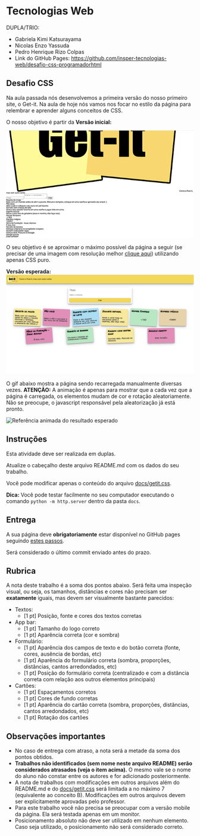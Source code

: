 # Tecnologias Web

DUPLA/TRIO:

- Gabriela Kimi Katsurayama
- Nicolas Enzo Yassuda
- Pedro Henrique Rizo Colpas
- Link do GitHub Pages: https://github.com/insper-tecnologias-web/desafio-css-programadorhtml

## Desafio CSS

Na aula passada nós desenvolvemos a primeira versão do nosso primeiro site, o Get-it. Na aula de hoje nós vamos nos focar no estilo da página para relembrar e aprender alguns conceitos de CSS.

O nosso objetivo é partir da **Versão inicial:**

![](original.png)


O seu objetivo é se aproximar o máximo possível da página a seguir (se precisar de uma imagem com resolução melhor [clique aqui](referencia.png)) utilizando apenas CSS puro.

**Versão esperada:**
![Referência do resultado esperado](referencia.png)

O gif abaixo mostra a página sendo recarregada manualmente diversas vezes. **ATENÇÃO:** A animação é apenas para mostrar que a cada vez que a página é carregada, os elementos mudam de cor e rotação aleatoriamente. Não se preocupe, o javascript responsável pela aleatorização já está pronto.

![Referência animada do resultado esperado](Get-it.gif)

## Instruções

Esta atividade deve ser realizada em duplas.

Atualize o cabeçalho deste arquivo README.md com os dados do seu trabalho.

Você pode modificar apenas o conteúdo do arquivo [docs/getit.css](docs/getit.css).

**Dica:** Você pode testar facilmente no seu computador executando o comando `python -m http.server` dentro da pasta `docs`.

## Entrega

A sua página deve **obrigatoriamente** estar disponível no GitHub pages seguindo [estes passos](https://docs.github.com/en/github/working-with-github-pages/configuring-a-publishing-source-for-your-github-pages-site).

Será considerado o último commit enviado antes do prazo.

## Rubrica

A nota deste trabalho é a soma dos pontos abaixo. Será feita uma inspeção visual, ou seja, os tamanhos, distâncias e cores não precisam ser **exatamente** iguais, mas devem ser visualmente bastante parecidos:

- Textos:
  - [1 pt] Posição, fonte e cores dos textos corretas
- App bar:
  - [1 pt] Tamanho do logo correto
  - [1 pt] Aparência correta (cor e sombra)
- Formulário:
  - [1 pt] Aparência dos campos de texto e do botão correta (fonte, cores, ausência de bordas, etc)
  - [1 pt] Aparência do formulário correta (sombra, proporções, distâncias, cantos arredondados, etc)
  - [1 pt] Posição do formulário correta (centralizado e com a distância correta com relação aos outros elementos principais)
- Cartões:
  - [1 pt] Espaçamentos corretos
  - [1 pt] Cores de fundo corretas
  - [1 pt] Aparência do cartão correta (sombra, proporções, distâncias, cantos arredondados, etc)
  - [1 pt] Rotação dos cartões

## Observações importantes

- No caso de entrega com atraso, a nota será a metade da soma dos pontos obtidos.
- **Trabalhos não identificados (sem nome neste arquivo README) serão considerados atrasados (veja o item acima).** O mesmo vale se o nome do aluno não constar entre os autores e for adicionado posteriormente.
- A nota de trabalhos com modificações em outros arquivos além do README.md e do [docs/getit.css](docs/getit.css) será limitada a no máximo 7 (equivalente ao conceito B). Modificações em outros arquivos devem ser explicitamente aprovadas pelo professor.
- Para este trabalho você não precisa se preocupar com a versão mobile da página. Ela será testada apenas em um monitor.
- Posicionamento absoluto não deve ser utilizado em nenhum elemento. Caso seja utilizado, o posicionamento não será considerado correto.
